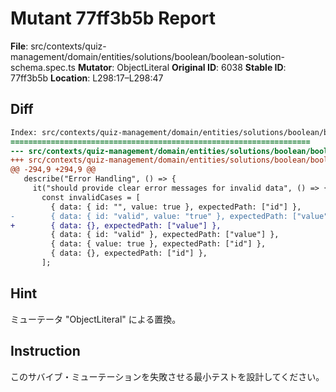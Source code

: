 # Mutant 77ff3b5b Report

**File**: src/contexts/quiz-management/domain/entities/solutions/boolean/boolean-solution-schema.spec.ts
**Mutator**: ObjectLiteral
**Original ID**: 6038
**Stable ID**: 77ff3b5b
**Location**: L298:17–L298:47

## Diff

```diff
Index: src/contexts/quiz-management/domain/entities/solutions/boolean/boolean-solution-schema.spec.ts
===================================================================
--- src/contexts/quiz-management/domain/entities/solutions/boolean/boolean-solution-schema.spec.ts	original
+++ src/contexts/quiz-management/domain/entities/solutions/boolean/boolean-solution-schema.spec.ts	mutated #6038
@@ -294,9 +294,9 @@
   describe("Error Handling", () => {
     it("should provide clear error messages for invalid data", () => {
       const invalidCases = [
         { data: { id: "", value: true }, expectedPath: ["id"] },
-        { data: { id: "valid", value: "true" }, expectedPath: ["value"] },
+        { data: {}, expectedPath: ["value"] },
         { data: { id: "valid" }, expectedPath: ["value"] },
         { data: { value: true }, expectedPath: ["id"] },
         { data: {}, expectedPath: ["id"] },
       ];
```

## Hint

ミューテータ "ObjectLiteral" による置換。

## Instruction

このサバイブ・ミューテーションを失敗させる最小テストを設計してください。
